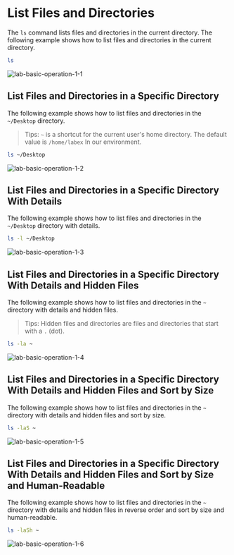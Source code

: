 # List Files and Directories

The `ls` command lists files and directories in the current directory. The following example shows how to list files and directories in the current directory.

```bash
ls
```

![lab-basic-operation-1-1](assets/lab-basic-operation-1-1.png)

## List Files and Directories in a Specific Directory

The following example shows how to list files and directories in the `~/Desktop` directory.

> Tips: `~` is a shortcut for the current user's home directory. The default value is `/home/labex` In our environment.

```bash
ls ~/Desktop
```

![lab-basic-operation-1-2](assets/lab-basic-operation-1-2.png)

## List Files and Directories in a Specific Directory With Details

The following example shows how to list files and directories in the `~/Desktop` directory with details.

```bash
ls -l ~/Desktop
```

![lab-basic-operation-1-3](assets/lab-basic-operation-1-3.png)

## List Files and Directories in a Specific Directory With Details and Hidden Files

The following example shows how to list files and directories in the `~` directory with details and hidden files.

> Tips: Hidden files and directories are files and directories that start with a `.` (dot).

```bash
ls -la ~
```

![lab-basic-operation-1-4](assets/lab-basic-operation-1-4.png)

## List Files and Directories in a Specific Directory With Details and Hidden Files and Sort by Size

The following example shows how to list files and directories in the `~` directory with details and hidden files and sort by size.

```bash
ls -laS ~
```

![lab-basic-operation-1-5](assets/lab-basic-operation-1-5.png)

## List Files and Directories in a Specific Directory With Details and Hidden Files and Sort by Size and Human-Readable

The following example shows how to list files and directories in the `~` directory with details and hidden files in reverse order and sort by size and human-readable.

```bash
ls -laSh ~
```

![lab-basic-operation-1-6](assets/lab-basic-operation-1-6.png)
